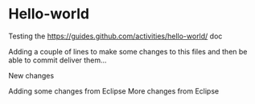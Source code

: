 # Hello-world
Testing the https://guides.github.com/activities/hello-world/ doc

Adding a couple of lines to make some changes to this files
and then be able to commit deliver them...

New changes

Adding some changes from Eclipse
More changes from Eclipse
